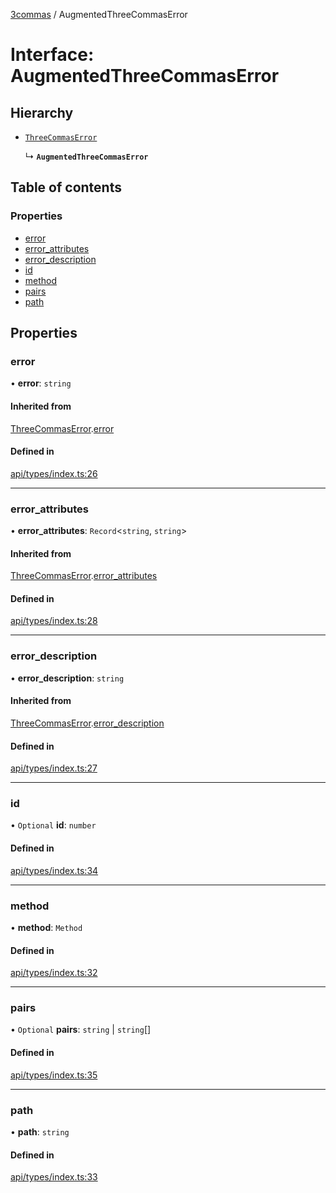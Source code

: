 [3commas](../README.md) / AugmentedThreeCommasError

# Interface: AugmentedThreeCommasError

## Hierarchy

- [`ThreeCommasError`](ThreeCommasError.md)

  ↳ **`AugmentedThreeCommasError`**

## Table of contents

### Properties

- [error](AugmentedThreeCommasError.md#error)
- [error_attributes](AugmentedThreeCommasError.md#error_attributes)
- [error_description](AugmentedThreeCommasError.md#error_description)
- [id](AugmentedThreeCommasError.md#id)
- [method](AugmentedThreeCommasError.md#method)
- [pairs](AugmentedThreeCommasError.md#pairs)
- [path](AugmentedThreeCommasError.md#path)

## Properties

### error

• **error**: `string`

#### Inherited from

[ThreeCommasError](ThreeCommasError.md).[error](ThreeCommasError.md#error)

#### Defined in

[api/types/index.ts:26](https://github.com/ozum/3commas/blob/5966e5c/src/api/types/index.ts#L26)

---

### error_attributes

• **error_attributes**: `Record`\<`string`, `string`\>

#### Inherited from

[ThreeCommasError](ThreeCommasError.md).[error_attributes](ThreeCommasError.md#error_attributes)

#### Defined in

[api/types/index.ts:28](https://github.com/ozum/3commas/blob/5966e5c/src/api/types/index.ts#L28)

---

### error_description

• **error_description**: `string`

#### Inherited from

[ThreeCommasError](ThreeCommasError.md).[error_description](ThreeCommasError.md#error_description)

#### Defined in

[api/types/index.ts:27](https://github.com/ozum/3commas/blob/5966e5c/src/api/types/index.ts#L27)

---

### id

• `Optional` **id**: `number`

#### Defined in

[api/types/index.ts:34](https://github.com/ozum/3commas/blob/5966e5c/src/api/types/index.ts#L34)

---

### method

• **method**: `Method`

#### Defined in

[api/types/index.ts:32](https://github.com/ozum/3commas/blob/5966e5c/src/api/types/index.ts#L32)

---

### pairs

• `Optional` **pairs**: `string` \| `string`[]

#### Defined in

[api/types/index.ts:35](https://github.com/ozum/3commas/blob/5966e5c/src/api/types/index.ts#L35)

---

### path

• **path**: `string`

#### Defined in

[api/types/index.ts:33](https://github.com/ozum/3commas/blob/5966e5c/src/api/types/index.ts#L33)
